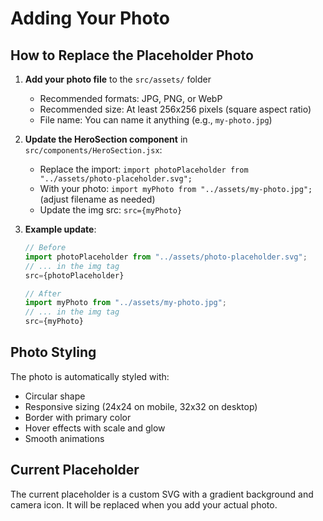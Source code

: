 # Adding Your Photo

## How to Replace the Placeholder Photo

1. **Add your photo file** to the `src/assets/` folder
   - Recommended formats: JPG, PNG, or WebP
   - Recommended size: At least 256x256 pixels (square aspect ratio)
   - File name: You can name it anything (e.g., `my-photo.jpg`)

2. **Update the HeroSection component** in `src/components/HeroSection.jsx`:
   - Replace the import: `import photoPlaceholder from "../assets/photo-placeholder.svg";`
   - With your photo: `import myPhoto from "../assets/my-photo.jpg";` (adjust filename as needed)
   - Update the img src: `src={myPhoto}`

3. **Example update**:
   ```jsx
   // Before
   import photoPlaceholder from "../assets/photo-placeholder.svg";
   // ... in the img tag
   src={photoPlaceholder}
   
   // After
   import myPhoto from "../assets/my-photo.jpg";
   // ... in the img tag
   src={myPhoto}
   ```

## Photo Styling

The photo is automatically styled with:
- Circular shape
- Responsive sizing (24x24 on mobile, 32x32 on desktop)
- Border with primary color
- Hover effects with scale and glow
- Smooth animations

## Current Placeholder

The current placeholder is a custom SVG with a gradient background and camera icon. It will be replaced when you add your actual photo. 
